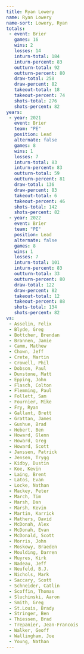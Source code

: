 ```yaml
---
title: Ryan Lowery
name: Ryan Lowery
name-sort: Lowery, Ryan
totals:
 - event: Brier
   games: 16
   wins: 2
   losses: 14
   inturn-total: 184
   inturn-percent: 83
   outturn-total: 92
   outturn-percent: 80
   draw-total: 258
   draw-percent: 82
   takeout-total: 18
   takeout-percent: 74
   shots-total: 276
   shots-percent: 82
years:
 - year: 2021
   event: Brier
   team: "PE"
   position: Lead
   alternate: false
   games: 8
   wins: 1
   losses: 7
   inturn-total: 83
   inturn-percent: 83
   outturn-total: 59
   outturn-percent: 81
   draw-total: 136
   draw-percent: 83
   takeout-total: 6
   takeout-percent: 46
   shots-total: 142
   shots-percent: 82
 - year: 2022
   event: Brier
   team: "PE"
   position: Lead
   alternate: false
   games: 8
   wins: 1
   losses: 7
   inturn-total: 101
   inturn-percent: 83
   outturn-total: 33
   outturn-percent: 80
   draw-total: 122
   draw-percent: 82
   takeout-total: 12
   takeout-percent: 88
   shots-total: 134
   shots-percent: 82
vs:
 - Asselin, Felix
 - Blyde, Greg
 - Bottcher, Brendan
 - Brannen, Jamie
 - Camm, Mathew
 - Chown, Jeff
 - Crete, Martin
 - Crowell, Phil
 - Dobson, Paul
 - Dunstone, Matt
 - Epping, John
 - Flasch, Colton
 - Flemming, Paul
 - Follett, Sam
 - Fournier, Mike
 - Fry, Ryan
 - Gallant, Brett
 - Grattan, James
 - Gushue, Brad
 - Hebert, Ben
 - Howard, Glenn
 - Howard, Greg
 - Howard, Scott
 - Janssen, Patrick
 - Jensen, Trygg
 - Kidby, Dustin
 - Koe, Kevin
 - Laing, Brent
 - Latos, Evan
 - Locke, Nathan
 - Mackey, Peter
 - March, Tim
 - Marsh, Dan
 - Marsh, Kevin
 - Martin, Karrick
 - Mathers, David
 - McDonah, Alex
 - McDonah, Evan
 - McDonald, Scott
 - Morris, John
 - Moskowy, Braeden
 - Moulding, Darren
 - Muyres, Kirk
 - Nadeau, Jeff
 - Neufeld, B.J.
 - Nichols, Mark
 - Saccary, Scott
 - Schneider, Catlin
 - Scoffin, Thomas
 - Sluchinski, Aaron
 - Smith, Greg
 - St.Louis, Brady
 - Stringer, Ben
 - Thiessen, Brad
 - Trepanier, Jean-Francois
 - Walker, Geoff
 - Wallingham, Joe
 - Young, Nathan
---
```

